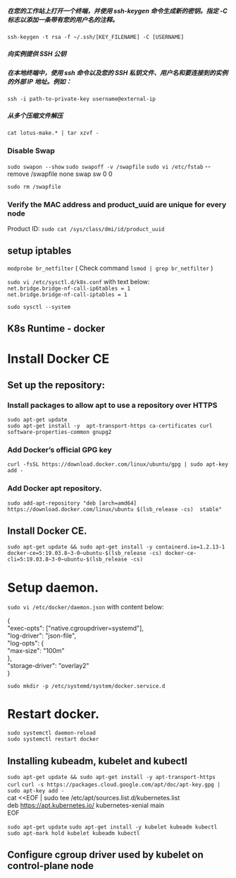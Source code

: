 ##### 在您的工作站上打开一个终端，并使用 ssh-keygen 命令生成新的密钥。指定 -C 标志以添加一条带有您的用户名的注释。

`ssh-keygen -t rsa -f ~/.ssh/[KEY_FILENAME] -C [USERNAME]`

##### 向实例提供 SSH 公钥

##### 在本地终端中，使用 ssh 命令以及您的 SSH 私钥文件、用户名和要连接到的实例的外部 IP 地址。例如：

`ssh -i path-to-private-key username@external-ip`


##### 从多个压缩文件解压

`cat lotus-make.* | tar xzvf -`



### Disable Swap

`sudo swapon --show`
`sudo swapoff -v /swapfile`
`sudo vi /etc/fstab`   --remove /swapfile                                 none            swap    sw              0       0

`sudo rm /swapfile`

### Verify the MAC address and product_uuid are unique for every node

Product ID: `sudo cat /sys/class/dmi/id/product_uuid`

## setup iptables
`modprobe br_netfilter` 
( Check command `lsmod | grep br_netfilter` )

`sudo vi /etc/sysctl.d/k8s.conf` with text below:\
`net.bridge.bridge-nf-call-ip6tables = 1` \
`net.bridge.bridge-nf-call-iptables = 1`

`sudo sysctl --system`

## K8s Runtime - docker

# Install Docker CE
## Set up the repository:
### Install packages to allow apt to use a repository over HTTPS
`sudo apt-get update`  
`sudo apt-get install -y 
  apt-transport-https ca-certificates curl software-properties-common gnupg2`

### Add Docker’s official GPG key
`curl -fsSL https://download.docker.com/linux/ubuntu/gpg | sudo apt-key add -`

### Add Docker apt repository.
`sudo add-apt-repository "deb [arch=amd64] https://download.docker.com/linux/ubuntu $(lsb_release -cs) 
  stable" `

## Install Docker CE.
`sudo apt-get update && sudo apt-get install -y containerd.io=1.2.13-1 docker-ce=5:19.03.8~3-0~ubuntu-$(lsb_release -cs) docker-ce-cli=5:19.03.8~3-0~ubuntu-$(lsb_release -cs)`

# Setup daemon.
`sudo vi /etc/docker/daemon.json` with content below: 

{\
  "exec-opts": ["native.cgroupdriver=systemd"],\
  "log-driver": "json-file",\
  "log-opts": {\
    "max-size": "100m"\
  },\
  "storage-driver": "overlay2"\
}


`sudo mkdir -p /etc/systemd/system/docker.service.d`

# Restart docker.
`sudo systemctl daemon-reload` \
`sudo systemctl restart docker`


## Installing kubeadm, kubelet and kubectl
`sudo apt-get update && sudo apt-get install -y apt-transport-https curl`
`curl -s https://packages.cloud.google.com/apt/doc/apt-key.gpg | sudo apt-key add -`\
cat <<EOF | sudo tee /etc/apt/sources.list.d/kubernetes.list\
deb https://apt.kubernetes.io/ kubernetes-xenial main\
EOF

`sudo apt-get update`
`sudo apt-get install -y kubelet kubeadm kubectl`
`sudo apt-mark hold kubelet kubeadm kubectl
`

## Configure cgroup driver used by kubelet on control-plane node
